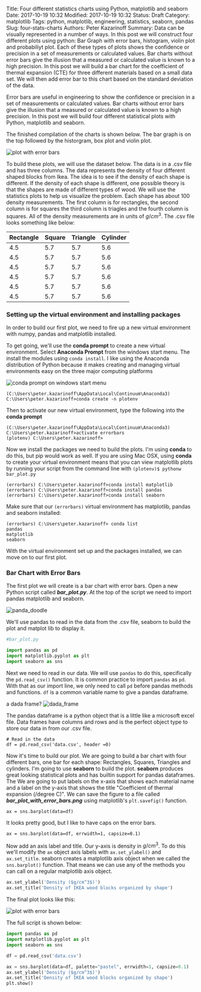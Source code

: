 Title: Four different statistics charts using Python, matplotlib and seaborn
Date: 2017-10-19 10:32
Modified: 2017-10-19 10:32
Status: Draft
Category: matplotlib
Tags: python, matplotlib, engineering, statistics, seaborn, pandas
Slug: four-stats-charts
Authors: Peter Kazarinoff
Summary: Data can be visually represented in a number of ways. In this post we will construct four different plots using python: Bar Graph with error bars, histogram, violin plot and probabiliyt plot. Each of these types of plots shows the confidence or precision in a set of measurements or calculated values. Bar charts without error bars give the illusion that a measured or calculated value is known to a high precision. In this post we will build a bar chart for the coefficient of thermal expansion (CTE) for three different materials based on a small data set. We will then add error bar to this chart based on the standard deviation of the data.

Error bars are useful in engineering to show the confidence or precision in a set of measurements or calculated values. Bar charts without error bars give the illusion that a measured or calculated value is known to a high precision. In this post we will build four different statistical plots with Python, matplotlib and seaborn. 

The finished compilation of the charts is shown below. The bar graph is on the top followed by the historgram, box plot and violin plot.

![plot with error bars]({filename}/images/bar_plot_with_error_bars.png)

To build these plots, we will use the dataset below. The data is in a .csv file and has three columns. The data represents the density of four different shaped blocks from Ikea. The idea is to see if the density of each shape is different. If the density of each shape is different, one possible theory is that the shapes are made of different types of wood. We will use the statistics plots to help us visualize the problem. Each shape has about 100 density measurements. The first column is for rectangles, the second column is for squares the third column is triagles and the fourth column is squares. All of the density measurements are in units of $g/cm^3$.  The .csv file looks something like below:
 
| Rectangle | Square | Triangle | Cylinder |
| --- | --- | --- | --- |
| 4.5 | 5.7 | 5.7 | 5.6 |
| 4.5 | 5.7 | 5.7 | 5.6 |
| 4.5 | 5.7 | 5.7 | 5.6 |
| 4.5 | 5.7 | 5.7 | 5.6 |
| 4.5 | 5.7 | 5.7 | 5.6 |
| 4.5 | 5.7 | 5.7 | 5.6 |

### Setting up the virtual environment and installing packages

In order to build our first plot, we need to fire up a new virtual environment with numpy, pandas and matplotlib installed. 

To get going, we'll use the **conda prompt** to create a new virtual environment. Select **Anaconda Prompt** from the windows start menu.
The install the modules using ```conda install```. I like using the Anaconda distribution of Python because it makes creating and managing virtual environments easy on the three major computing platforms

![conda prompt on windows start menu]({filename}/images/conda_in_windows_start_menu.png)

```
(C:\Users\peter.kazarinoff\AppData\Local\Continuum\Anaconda3) C:\Users\peter.kazarinoff>conda create -n plotenv
```

Then to activate our new virtual environment, type the following into the **conda prompt**

```
(C:\Users\peter.kazarinoff\AppData\Local\Continuum\Anaconda3) C:\Users\peter.kazarinoff>activate errorbars
(plotenv) C:\Users\peter.kazarinoff>

```

Now we install the packages we need to build the plots. I'm using **conda** to do this, but pip would work as well. If you are using Mac OSX, using **conda** to create your virtual environment means that you can view matplotlib plots by running your script from the command line with ```(plotenv)$ pythonw bar_plot.py```

```
(errorbars) C:\Users\peter.kazarinoff>conda install matplotlib
(errorbars) C:\Users\peter.kazarinoff>conda install pandas
(errorbars) C:\Users\peter.kazarinoff>conda install seaborn
```

Make sure that our ```(errorbars)``` virtual environment has matplotlib, pandas and seaborn installed:

```
(errorbars) C:\Users\peter.kazarinoff> conda list
pandas
matplotlib
seaborn
```

With the virtual environment set up and the packages installed, we can move on to our first plot.

### Bar Chart with Error Bars

The first plot we will create is a bar chart with error bars. 
Open a new Python script called ***bar_plot.py***. At the top of the script we need to import pandas matplotlib and seaborn. 

![panda_doodle]({filename}/images/panda_doodle.png)

We'll use pandas to read in the data from the .csv file, seaborn to build the plot and matplot lib to display it. 


```python
#bar_plot.py

import pandas as pd
import matplotlib.pyplot as plt
import seaborn as sns

```

Next we need to read in our data. We will use ```pandas``` to do this, specifically the ```pd.read_csv()``` function. It is common practice to import ```pandas``` as ```pd```. With that as our import line, we only need to call ```pd``` before pandas methods and functions.  ```df``` is a common variable name to give a pandas dataframe. 

a dada frame?
![dada_frame]({filename}/images/dada_frame.png)

The pandas dataframe is a python object that is a little like a microsoft excel file. Data frames have columns and rows and is the perfect object type to store our data in from our .csv file.

```
# Read in the data
df = pd.read_csv('data.csv', header =0)
```

Now it's time to build our plot. We are going to build a bar chart with four different bars, one bar for each shape: Rectangles, Squares, Triangles and cylinders. I'm going to use **seaborn** to build the plot. **seaborn** produces great looking statistical plots and has builtin support for pandas dataframes. The We are going to put labels on the x-axis that shows each material name and a label on the y-axis that shows the title "Coefficient of thermal expansion (/degree C)". We can save the figure to a file called ***bar_plot_with_error_bars.png*** using matplotlib's ```plt.savefig()``` function.

```
ax = sns.barplot(data=df)
```

It looks pretty good, but I like to have caps on the error bars.

```
ax = sns.barplot(data=df, errwidth=1, capsize=0.1)
```

Now add an axis label and title. Our y-axis is density in $g/cm^3$. To do this we'll modify the ```ax``` object axis labels with ```ax.set_ylabel()``` and ```ax.set_title```. seaborn creates a matplotlib axis object when we called the ```sns.barplot()``` function. That means we can use any of the methods you can call on a regular matplotlib axis object. 

```python
ax.set_ylabel('Density ($g/cm^3$)')
ax.set_title('Density of IKEA wood blocks organized by shape')
```



The final plot looks like this:

![plot with error bars]({filename}/images/seaborn_error_bar_plot.png)

The full script is shown below:

```python
import pandas as pd
import matplotlib.pyplot as plt
import seaborn as sns

df = pd.read_csv('data.csv')

ax = sns.barplot(data=df, palette="pastel", errwidth=1, capsize=0.1)
ax.set_ylabel('Density ($g/cm^3$)')
ax.set_title('Density of IKEA wood blocks organized by shape')
plt.show()
```
